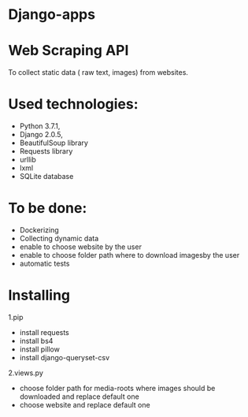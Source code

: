 # Django-apps
# Web Scraping API

To collect static data ( raw text, images) from websites.

# Used technologies:
* Python 3.7.1, 
* Django 2.0.5, 
* BeautifulSoup library
* Requests library
* urllib 
* lxml
* SQLite database

# To be done:
* Dockerizing 
* Collecting dynamic data
* enable to choose website by the user 
* enable to choose folder path where to download imagesby the user
* automatic tests

# Installing
1.pip
* install requests
* install bs4
* install pillow
* install django-queryset-csv

2.views.py
* choose folder path for media-roots where images should be downloaded and replace default one
* choose website and replace default one

